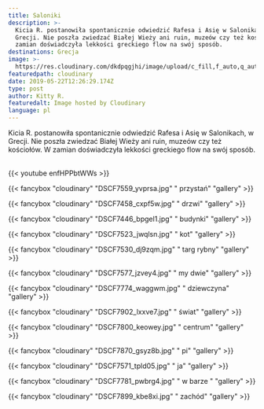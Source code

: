 ```yaml
---
title: Saloniki
description: >-
  Kicia R. postanowiła spontanicznie odwiedzić Rafesa i Asię w Salonikach, w
  Grecji. Nie poszła zwiedzać Białej Wieży ani ruin, muzeów czy też kościołów. W
  zamian doświadczyła lekkości greckiego flow na swój sposób. 
destinations: Grecja
image: >-
  https://res.cloudinary.com/dkdpqgjhi/image/upload/c_fill,f_auto,q_auto,w_300/v1558526323/DSCF7935_wtkmav.jpg
featuredpath: cloudinary
date: 2019-05-22T12:26:29.174Z
type: post
author: Kitty R.
featuredalt: Image hosted by Cloudinary
language: pl
---
```

Kicia R. postanowiła spontanicznie odwiedzić Rafesa i Asię w Salonikach, w Grecji. Nie poszła zwiedzać Białej Wieży ani ruin, muzeów czy też kościołów. W zamian doświadczyła lekkości greckiego flow na swój sposób. 

<br>{{< youtube enfHPPbtWWs >}}</br>

{{< fancybox "cloudinary" "DSCF7559_yvprsa.jpg" "       przystań" "gallery" >}}

{{< fancybox "cloudinary" "DSCF7458_cxpf5w.jpg" "       drzwi" "gallery" >}}

{{< fancybox "cloudinary" "DSCF7446_bpgel1.jpg" "       budynki" "gallery" >}}

{{< fancybox "cloudinary" "DSCF7523_jwqlsn.jpg" "       kot" "gallery" >}}

{{< fancybox "cloudinary" "DSCF7530_dj9zqm.jpg" "       targ rybny" "gallery" >}}

{{< fancybox "cloudinary" "DSCF7577_jzvey4.jpg" "       my dwie" "gallery" >}}

{{< fancybox "cloudinary" "DSCF7774_waggwm.jpg" "       dziewczyna" "gallery" >}}

{{< fancybox "cloudinary" "DSCF7902_lxxve7.jpg" "       świat" "gallery" >}}

{{< fancybox "cloudinary" "DSCF7800_keowey.jpg" "       centrum" "gallery" >}}

{{< fancybox "cloudinary" "DSCF7870_gsyz8b.jpg" "       pi" "gallery" >}}

{{< fancybox "cloudinary" "DSCF7571_tpld05.jpg" "       ja" "gallery" >}}

{{< fancybox "cloudinary" "DSCF7781_pwbrg4.jpg" "       w barze " "gallery" >}}

{{< fancybox "cloudinary" "DSCF7899_kbe8xi.jpg" "       zachód" "gallery" >}}

